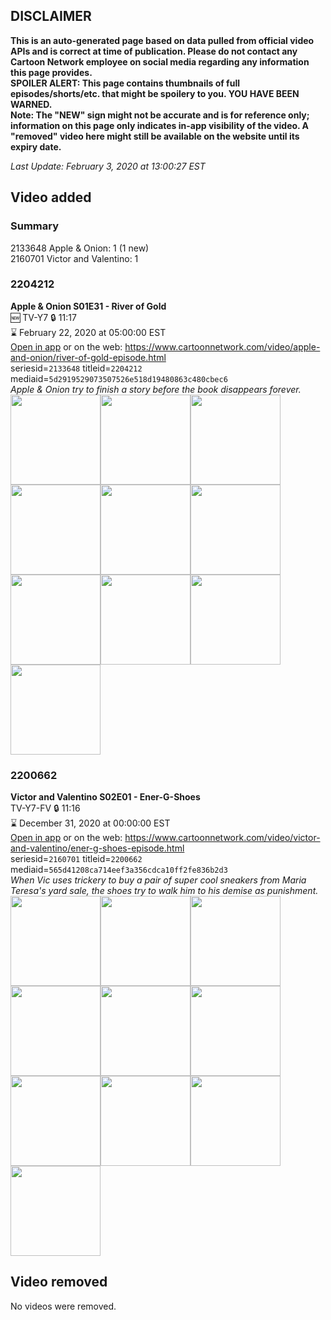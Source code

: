 ## DISCLAIMER
**This is an auto-generated page based on data pulled from official video APIs and is correct at time of publication. Please do not contact any Cartoon Network employee on social media regarding any information this page provides.**  
**SPOILER ALERT: This page contains thumbnails of full episodes/shorts/etc. that might be spoilery to you. YOU HAVE BEEN WARNED.**  
**Note: The "NEW" sign might not be accurate and is for reference only; information on this page only indicates in-app visibility of the video. A "removed" video here might still be available on the website until its expiry date.**  

_Last Update: February 3, 2020 at 13:00:27 EST_
## Video added
### Summary
2133648 Apple & Onion: 1 (1 new)  
2160701 Victor and Valentino: 1  
### 2204212
**Apple & Onion S01E31 - River of Gold**  
🆕 TV-Y7 🔒 11:17  
⌛ February 22, 2020 at 05:00:00 EST  
[Open in app](https://tinyurl.com/u7x3rya) or on the web: https://www.cartoonnetwork.com/video/apple-and-onion/river-of-gold-episode.html  
seriesid=`2133648` titleid=`2204212` mediaid=`5d2919529073507526e518d19480863c480cbec6`  
_Apple & Onion try to finish a story before the book disappears forever._  
<a href="https://s3.amazonaws.com/cartoonorchestrator/2204212_001_1280x720.jpg"><img src="https://s3.amazonaws.com/cartoonorchestrator/2204212_001_640x360.jpg" height="144px" /></a><a href="https://s3.amazonaws.com/cartoonorchestrator/2204212_002_1280x720.jpg"><img src="https://s3.amazonaws.com/cartoonorchestrator/2204212_002_640x360.jpg" height="144px" /></a><a href="https://s3.amazonaws.com/cartoonorchestrator/2204212_003_1280x720.jpg"><img src="https://s3.amazonaws.com/cartoonorchestrator/2204212_003_640x360.jpg" height="144px" /></a><a href="https://s3.amazonaws.com/cartoonorchestrator/2204212_004_1280x720.jpg"><img src="https://s3.amazonaws.com/cartoonorchestrator/2204212_004_640x360.jpg" height="144px" /></a><a href="https://s3.amazonaws.com/cartoonorchestrator/2204212_005_1280x720.jpg"><img src="https://s3.amazonaws.com/cartoonorchestrator/2204212_005_640x360.jpg" height="144px" /></a><a href="https://s3.amazonaws.com/cartoonorchestrator/2204212_006_1280x720.jpg"><img src="https://s3.amazonaws.com/cartoonorchestrator/2204212_006_640x360.jpg" height="144px" /></a><a href="https://s3.amazonaws.com/cartoonorchestrator/2204212_007_1280x720.jpg"><img src="https://s3.amazonaws.com/cartoonorchestrator/2204212_007_640x360.jpg" height="144px" /></a><a href="https://s3.amazonaws.com/cartoonorchestrator/2204212_008_1280x720.jpg"><img src="https://s3.amazonaws.com/cartoonorchestrator/2204212_008_640x360.jpg" height="144px" /></a><a href="https://s3.amazonaws.com/cartoonorchestrator/2204212_009_1280x720.jpg"><img src="https://s3.amazonaws.com/cartoonorchestrator/2204212_009_640x360.jpg" height="144px" /></a><a href="https://s3.amazonaws.com/cartoonorchestrator/2204212_010_1280x720.jpg"><img src="https://s3.amazonaws.com/cartoonorchestrator/2204212_010_640x360.jpg" height="144px" /></a>
### 2200662
**Victor and Valentino S02E01 - Ener-G-Shoes**  
TV-Y7-FV 🔒 11:16  
⌛ December 31, 2020 at 00:00:00 EST  
[Open in app](https://tinyurl.com/teuxyy3) or on the web: https://www.cartoonnetwork.com/video/victor-and-valentino/ener-g-shoes-episode.html  
seriesid=`2160701` titleid=`2200662` mediaid=`565d41208ca714eef3a356cdca10ff2fe836b2d3`  
_When Vic uses trickery to buy a pair of super cool sneakers from Maria Teresa's yard sale, the shoes try to walk him to his demise as punishment._  
<a href="https://s3.amazonaws.com/cartoonorchestrator/2200662_001_1280x720.jpg"><img src="https://s3.amazonaws.com/cartoonorchestrator/2200662_001_640x360.jpg" height="144px" /></a><a href="https://s3.amazonaws.com/cartoonorchestrator/2200662_002_1280x720.jpg"><img src="https://s3.amazonaws.com/cartoonorchestrator/2200662_002_640x360.jpg" height="144px" /></a><a href="https://s3.amazonaws.com/cartoonorchestrator/2200662_003_1280x720.jpg"><img src="https://s3.amazonaws.com/cartoonorchestrator/2200662_003_640x360.jpg" height="144px" /></a><a href="https://s3.amazonaws.com/cartoonorchestrator/2200662_004_1280x720.jpg"><img src="https://s3.amazonaws.com/cartoonorchestrator/2200662_004_640x360.jpg" height="144px" /></a><a href="https://s3.amazonaws.com/cartoonorchestrator/2200662_005_1280x720.jpg"><img src="https://s3.amazonaws.com/cartoonorchestrator/2200662_005_640x360.jpg" height="144px" /></a><a href="https://s3.amazonaws.com/cartoonorchestrator/2200662_006_1280x720.jpg"><img src="https://s3.amazonaws.com/cartoonorchestrator/2200662_006_640x360.jpg" height="144px" /></a><a href="https://s3.amazonaws.com/cartoonorchestrator/2200662_007_1280x720.jpg"><img src="https://s3.amazonaws.com/cartoonorchestrator/2200662_007_640x360.jpg" height="144px" /></a><a href="https://s3.amazonaws.com/cartoonorchestrator/2200662_008_1280x720.jpg"><img src="https://s3.amazonaws.com/cartoonorchestrator/2200662_008_640x360.jpg" height="144px" /></a><a href="https://s3.amazonaws.com/cartoonorchestrator/2200662_009_1280x720.jpg"><img src="https://s3.amazonaws.com/cartoonorchestrator/2200662_009_640x360.jpg" height="144px" /></a><a href="https://s3.amazonaws.com/cartoonorchestrator/2200662_010_1280x720.jpg"><img src="https://s3.amazonaws.com/cartoonorchestrator/2200662_010_640x360.jpg" height="144px" /></a>
## Video removed
No videos were removed.  
